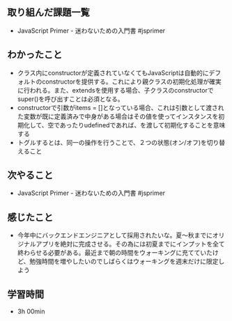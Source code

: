 ## 取り組んだ課題一覧
- JavaScript Primer - 迷わないための入門書 #jsprimer
## わかったこと
- クラス内にconstructorが定義されていなくてもJavaScriptは自動的にデフォルトのconstructorを提供する。これにより親クラスの初期化処理が確実に行われる。また、extendsを使用する場合、子クラスのconstructorでsuper()を呼び出すことは必須となる。
- constructorで引数がitems = []となっている場合、これは引数として渡された変数が既に定義済みで中身がある場合はその値を使ってインスタンスを初期化して、空であったりudefinedであれば、[](空の配列)を渡して初期化することを意味する
- トグルするとは、同一の操作を行うことで、２つの状態(オン/オフ)を切り替えること
## 次やること
- JavaScript Primer - 迷わないための入門書 #jsprimer
## 感じたこと
- 今年中にバックエンドエンジニアとして採用されたいな。夏〜秋までにオリジナルアプリを絶対に完成させる。その為には初夏までにインプットを全て終わらせる必要がある。最近まで朝の時間をウォーキングに充てていたけど、勉強時間を増やしたいのでしばらくはウォーキングを週末だけに限定しよう
## 学習時間
- 3h 00min